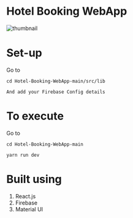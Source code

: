# Hotel Booking WebApp

![thumbnail](https://github.com/Hexton09/Cloud_Performance_tuning/assets/98824774/68501708-458a-4943-af6c-bc9c1b8cbaca)

# Set-up
Go to
````
cd Hotel-Booking-WebApp-main/src/lib
````
```
And add your Firebase Config details
```
# To execute
Go to
```
cd Hotel-Booking-WebApp-main
```
```
yarn run dev
```

# Built using

1. React.js
2. Firebase
3. Material UI

